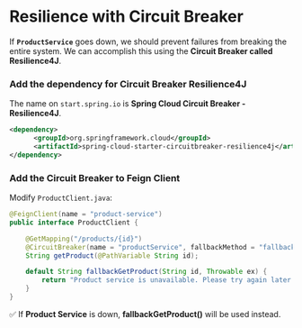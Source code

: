 # Resilience with Circuit Breaker

If **`ProductService`** goes down, we should prevent failures from breaking the entire system. We can accomplish this using the **Circuit Breaker called Resilience4J**.

### Add the dependency for **Circuit Breaker Resilience4J**

The name on `start.spring.io` is **Spring Cloud Circuit Breaker - Resilience4J**.

```xml
<dependency>
      <groupId>org.springframework.cloud</groupId>
      <artifactId>spring-cloud-starter-circuitbreaker-resilience4j</artifactId>
</dependency>
```

### Add the Circuit Breaker to Feign Client

Modify `ProductClient.java`:
```java
@FeignClient(name = "product-service")
public interface ProductClient {

    @GetMapping("/products/{id}")
    @CircuitBreaker(name = "productService", fallbackMethod = "fallbackGetProduct")
    String getProduct(@PathVariable String id);

    default String fallbackGetProduct(String id, Throwable ex) {
        return "Product service is unavailable. Please try again later.";
    }
}
```

✅ If **Product Service** is down, **fallbackGetProduct()** will be used instead.
